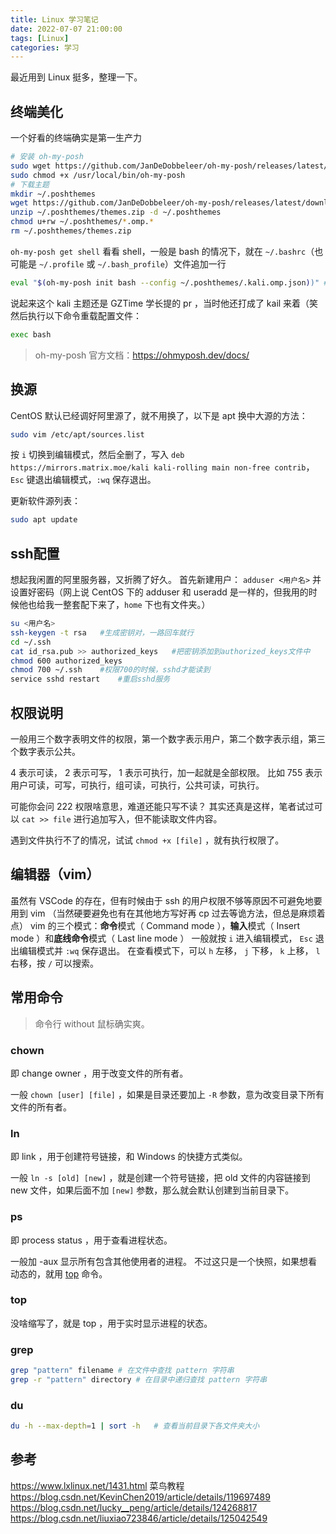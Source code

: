 ```yaml
---
title: Linux 学习笔记
date: 2022-07-07 21:00:00
tags: [Linux]
categories: 学习
---
```


最近用到 Linux 挺多，整理一下。
<!--more-->

## 终端美化

一个好看的终端确实是第一生产力

```bash
# 安装 oh-my-posh
sudo wget https://github.com/JanDeDobbeleer/oh-my-posh/releases/latest/download/posh-linux-amd64 -O /usr/local/bin/oh-my-posh
sudo chmod +x /usr/local/bin/oh-my-posh
# 下载主题
mkdir ~/.poshthemes
wget https://github.com/JanDeDobbeleer/oh-my-posh/releases/latest/download/themes.zip -O ~/.poshthemes/themes.zip
unzip ~/.poshthemes/themes.zip -d ~/.poshthemes
chmod u+rw ~/.poshthemes/*.omp.*
rm ~/.poshthemes/themes.zip
```

`oh-my-posh get shell` 看看 shell，一般是 bash 的情况下，就在 `~/.bashrc`（也可能是 `~/.profile` 或 `~/.bash_profile`）文件追加一行

```bash
eval "$(oh-my-posh init bash --config ~/.poshthemes/.kali.omp.json))" # kali为主题名称，可以自己更换其他的
```

说起来这个 kali 主题还是 GZTime 学长提的 pr ，当时他还打成了 kail 来着（笑
然后执行以下命令重载配置文件：

```bash
exec bash
```

> oh-my-posh 官方文档：<https://ohmyposh.dev/docs/>

## 换源

CentOS 默认已经调好阿里源了，就不用换了，以下是 apt 换中大源的方法：

```bash
sudo vim /etc/apt/sources.list
```

按 `i` 切换到编辑模式，然后全删了，写入 `deb https://mirrors.matrix.moe/kali kali-rolling main non-free contrib`，`Esc` 键退出编辑模式，`:wq` 保存退出。

更新软件源列表：

```bash
sudo apt update
```

## ssh配置

想起我闲置的阿里服务器，又折腾了好久。
首先新建用户： `adduser <用户名>` 并设置好密码（网上说 CentOS 下的 adduser 和 useradd 是一样的，但我用的时候他也给我一整套配下来了，`home` 下也有文件夹。）

```bash
su <用户名>
ssh-keygen -t rsa   #生成密钥对，一路回车就行
cd ~/.ssh
cat id_rsa.pub >> authorized_keys   #把密钥添加到authorized_keys文件中
chmod 600 authorized_keys
chmod 700 ~/.ssh    #权限700的时候，sshd才能读到
service sshd restart    #重启sshd服务
```

## 权限说明

一般用三个数字表明文件的权限，第一个数字表示用户，第二个数字表示组，第三个数字表示公共。

4 表示可读， 2 表示可写， 1 表示可执行，加一起就是全部权限。
比如 755 表示用户可读，可写，可执行，组可读，可执行，公共可读，可执行。

可能你会问 222 权限啥意思，难道还能只写不读？
其实还真是这样，笔者试过可以 `cat >> file` 进行追加写入，但不能读取文件内容。

遇到文件执行不了的情况，试试 `chmod +x [file]` ，就有执行权限了。

## 编辑器（vim）

虽然有 VSCode 的存在，但有时候由于 ssh 的用户权限不够等原因不可避免地要用到 vim （当然硬要避免也有在其他地方写好再 cp 过去等诡方法，但总是麻烦着点）
vim 的三个模式：**命令**模式（ Command mode ），**输入**模式（ Insert mode ）和**底线命令**模式（ Last line mode ）
一般就按 `i` 进入编辑模式， `Esc` 退出编辑模式并 `:wq` 保存退出。
在查看模式下，可以 `h` 左移， `j` 下移， `k` 上移， `l` 右移，按 `/` 可以搜索。

## 常用命令

> 命令行 without 鼠标确实爽。

### chown

即 change owner ，用于改变文件的所有者。

一般 `chown [user] [file]` ，如果是目录还要加上 `-R` 参数，意为改变目录下所有文件的所有者。

### ln

即 link ，用于创建符号链接，和 Windows 的快捷方式类似。

一般 `ln -s [old] [new]` ，就是创建一个符号链接，把 old 文件的内容链接到 new 文件，如果后面不加 `[new]` 参数，那么就会默认创建到当前目录下。

### ps

即 process status ，用于查看进程状态。

一般加 -aux 显示所有包含其他使用者的进程。
不过这只是一个快照，如果想看动态的，就用 [top](#top) 命令。

### top

没啥缩写了，就是 top ，用于实时显示进程的状态。

### grep

```bash
grep "pattern" filename # 在文件中查找 pattern 字符串
grep -r "pattern" directory # 在目录中递归查找 pattern 字符串
```

### du

```bash
du -h --max-depth=1 | sort -h   # 查看当前目录下各文件夹大小
```

## 参考

<https://www.lxlinux.net/1431.html>
菜鸟教程
<https://blog.csdn.net/KevinChen2019/article/details/119697489>
<https://blog.csdn.net/lucky__peng/article/details/124268817>
<https://blog.csdn.net/liuxiao723846/article/details/125042549>
